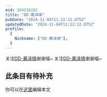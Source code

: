 ```yaml
---
mid: 268116282
title: "DD-慕泽晴"
pubDate: "2024-11-04T11:22:12.075Z"
updatedDate: "2024-11-04T11:22:12.075Z"
profile:
  {
    Nickname: ["DD-慕泽晴"],
  }
---
```


关注[DD-慕泽晴](https://space.bilibili.com/268116282)谢谢喵~ 关注[DD-慕泽晴](https://space.bilibili.com/268116282)谢谢喵~

## 此条目有待补充
你可以在[这里](https://github.com/Yuhanawa/VTuber.ICU/edit/master/src/content/v/DD-慕泽晴/index.md)编辑本文
